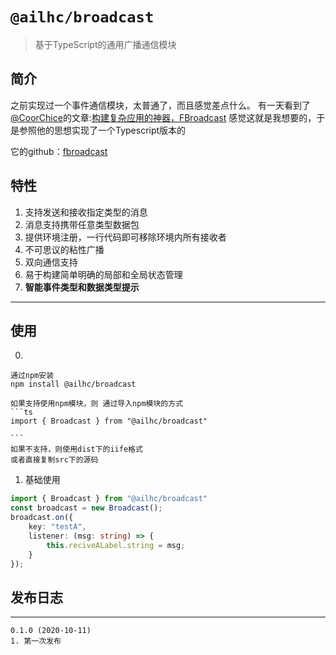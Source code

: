 # `@ailhc/broadcast`
> 基于TypeScript的通用广播通信模块

## 简介
之前实现过一个事件通信模块，太普通了，而且感觉差点什么。
有一天看到了
[@CoorChice](https://www.zhihu.com/people/coorchice)的文章:[构建复杂应用的神器，FBroadcast](https://zhuanlan.zhihu.com/p/181668358)
感觉这就是我想要的，于是参照他的思想实现了一个Typescript版本的

它的github：[fbroadcast](https://github.com/Fliggy-Mobile/fbroadcast)



## 特性
1. 支持发送和接收指定类型的消息
2. 消息支持携带任意类型数据包
3. 提供环境注册，一行代码即可移除环境内所有接收者
4. 不可思议的粘性广播
5. 双向通信支持
6. 易于构建简单明确的局部和全局状态管理
7. **智能事件类型和数据类型提示**
****
## 使用

0. 
    
    通过npm安装 
    npm install @ailhc/broadcast

    如果支持使用npm模块，则 通过导入npm模块的方式
    ```ts
    import { Broadcast } from "@ailhc/broadcast"

    ```
    如果不支持，则使用dist下的iife格式
    或者直接复制src下的源码

1. 基础使用
```ts
import { Broadcast } from "@ailhc/broadcast"
const broadcast = new Broadcast();
broadcast.on({
    key: "testA",
    listener: (msg: string) => {
        this.reciveALabel.string = msg;
    }
});
```
## 发布日志
 
*********
    0.1.0 (2020-10-11)
    1. 第一次发布



